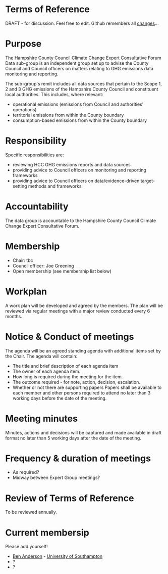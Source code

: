 # Terms of Reference

DRAFT - for discussion. Feel free to edit. Github remembers all [changes](https://github.com/HCC-CCECF-DataGroup/ToR/commits/main/README.md)...

# Purpose
The Hampshire County Council Climate Change Expert Consultative Forum Data sub-group is an independent group set up to advise the County Council and Council officers on matters relating to GHG emissions data monitoring and reporting. 

The sub-group's remit includes all data sources that pertain to the Scope 1, 2 and 3 GHG emissions of the Hampshire County Council and constituent local authorities. This includes, where relevant:

 * operational emissions (emissions from Council and authorities' operations)
 * territorial emissions from within the County boundary
 * consumption-based emissions from within the County boundary

# Responsibility
Specific responsibilities are:
 * reviewing HCC GHG emissions reports and data sources
 * providing advice to Council officers on monitoring and reporting frameworks
 * providing advice to Council officers on data/evidence-driven target-setting methods and frameworks

# Accountability
The data group is accountable to the Hampshire County Council Climate Change Expert Consultative Forum.

# Membership

 * Chair: tbc
 * Council officer: Joe Greening
 * Open membership (see membership list below)
 
# Workplan
A work plan will be developed and agreed by the members. The plan will be reviewed via regular meetings with a major review conducted every 6 months.

# Notice & Conduct of meetings
The agenda will be an agreed standing agenda with additional items set by the Chair. The agenda will contain:
 * The title and brief description of each agenda item
 * The owner of each agenda item.
 * How long is required during the meeting for the item.
 * The outcome required - for note, action, decision, escalation.
 * Whether or not there are supporting papers
Papers shall be available to each member and other persons required to attend no later than 3 working days before the date of the meeting.

# Meeting minutes
Minutes, actions and decisions will be captured and made available in draft format no later than 5 working days after the date of the meeting.

# Frequency & duration of meetings

 * As required?
 * Midway between Expert Group meetings?

# Review of Terms of Reference
To be reviewed annually.

# Current membersip
Please add yourself!

 * [Ben Anderson](https://github.com/dataknut) - [University of Southampton](https://www.southampton.ac.uk/engineering/about/staff/ba1e12.page?#publications)
 * ?
 * ?
